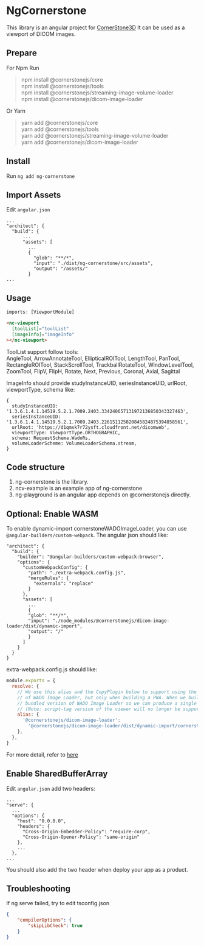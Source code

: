 # NgCornerstone

This library is an angular project for [CornerStone3D](https://www.cornerstonejs.org/)
It can be used as a viewport of DICOM images.


## Prepare
For Npm Run
> npm install @cornerstonejs/core  
> npm install @cornerstonejs/tools  
> npm install @cornerstonejs/streaming-image-volume-loader   
> npm install @cornerstonejs/dicom-image-loader  

Or Yarn  
> yarn add @cornerstonejs/core  
> yarn add @cornerstonejs/tools  
> yarn add @cornerstonejs/streaming-image-volume-loader  
> yarn add @cornerstonejs/dicom-image-loader  

## Install
Run `ng add ng-cornerstone`

## Import Assets
Edit `angular.json`
```
...
"architect": {
  "build": {
      ...
      "assets": [
        ...
        {
          "glob": "**/*",
          "input": "./dist/ng-cornerstone/src/assets",
          "output": "/assets/"
        }
...
```

## Usage
```ts
imports: [ViewportModule]
```
```html
<nc-viewport
  [toolList]="toolList"
  [imageInfo]="imageInfo"
></nc-viewport>
```
ToolList support follow tools:  
AngleTool,
ArrowAnnotateTool,
EllipticalROITool,
LengthTool,
PanTool,
RectangleROITool,
StackScrollTool,
TrackballRotateTool,
WindowLevelTool,
ZoomTool, FlipV, FlipH,
Rotate, Next, Previous, Coronal, Axial, Sagittal


ImageInfo should provide studyInstanceUID, seriesInstanceUID, urlRoot, viewportType, schema
like:
```
{
  studyInstanceUID: '1.3.6.1.4.1.14519.5.2.1.7009.2403.334240657131972136850343327463',
  seriesInstanceUID: '1.3.6.1.4.1.14519.5.2.1.7009.2403.226151125820845824875394858561',
  urlRoot: 'https://d1qmxk7r72ysft.cloudfront.net/dicomweb',
  viewportType: ViewportType.ORTHOGRAPHIC,
  schema: RequestSchema.WadoRs,
  volumeLoaderScheme: VolumeLoaderSchema.stream,
}
```
## Code structure

1. ng-cornerstone is the library.
2. ncv-example is an example app of ng-cornerstone
3. ng-playground is an angular app depends on @cornerstonejs directly.


## Optional: Enable WASM
To enable dynamic-import cornerstoneWADOImageLoader, you can use `@angular-builders/custom-webpack`.
The angular json should like:
```
"architect": {
  "build": {
    "builder": "@angular-builders/custom-webpack:browser",
    "options": {
      "customWebpackConfig": {
        "path": "./extra-webpack.config.js",
        "mergeRules": {
          "externals": "replace"
        }
      },
      "assets": [
        ...
        {
        "glob": "**/*",
        "input": "./node_modules/@cornerstonejs/dicom-image-loader/dist/dynamic-import",
        "output": "/"
        }
      ]
    }
  }
}
```
extra-webpack.config.js should like:
```js
module.exports = {
  resolve: {
    // We use this alias and the CopyPlugin below to support using the dynamic-import version
    // of WADO Image Loader, but only when building a PWA. When we build a package, we must use the
    // bundled version of WADO Image Loader so we can produce a single file for the viewer.
    // (Note: script-tag version of the viewer will no longer be supported in OHIF v3)
    alias: {
      '@cornerstonejs/dicom-image-loader':
        '@cornerstonejs/dicom-image-loader/dist/dynamic-import/cornerstoneDICOMImageLoader.min.js',
    },
  },
}
```

For more detail, refer to [here](https://github.com/cornerstonejs/cornerstoneWADOImageLoader#upgrade-to-cwil-v4x)


## Enable SharedBufferArray
Edit `angular.json` add two headers:
```
...
"serve": {
  ...
  "options": {
    "host": "0.0.0.0",
    "headers": {
      "Cross-Origin-Embedder-Policy": "require-corp",
      "Cross-Origin-Opener-Policy": "same-origin"
    },
    ...
  },
...

```
You should also add the two header when deploy your app as a product.


## Troubleshooting
If ng serve failed, try to edit tsconfig.json 
```json
{
    "compilerOptions": {
        "skipLibCheck": true
    }
}
```
